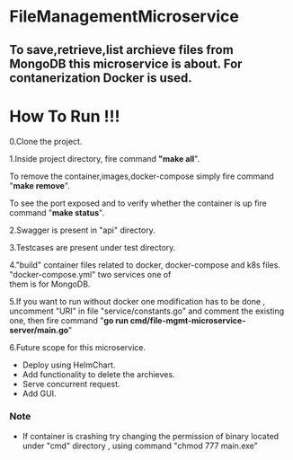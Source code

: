 # FileManagementMicroservice
## To save,retrieve,list archieve files from MongoDB this microservice is about. For contanerization Docker is used.
 
# How To Run !!!

0.Clone the project.

1.Inside project directory, fire command **"make all**".

  To remove the container,images,docker-compose simply fire command "**make remove**".

  To see the port exposed and to verify whether the container is up fire command "**make status**".

2.Swagger is present in "api" directory.

3.Testcases are present under test directory.

4."build" container files related to docker, docker-compose and k8s files. "docker-compose.yml" two services one of  
  them is for MongoDB.

5.If you want to run without docker one modification has to be done , uncomment "URI" in file "service/constants.go" and comment the existing one, then  fire command "**go run cmd/file-mgmt-microservice-server/main.go**"

6.Future scope for this microservice.

  - Deploy using HelmChart.
  - Add functionality to delete the archieves.
  - Serve concurrent request.
  - Add GUI.

### Note
* If container is crashing try changing the permission of binary located under "cmd" directory , using command "chmod 777 main.exe"
 
